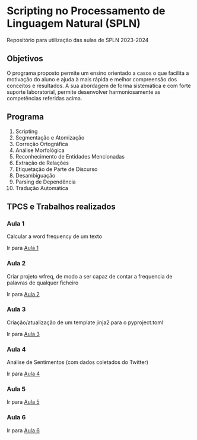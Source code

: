 # Scripting no Processamento de Linguagem Natural (SPLN)

Repositório para utilização das aulas de SPLN 2023-2024

## Objetivos

O programa proposto permite um ensino orientado a casos o que facilita a motivação do aluno e ajuda à mais rápida e melhor compreensão dos conceitos e resultados. A sua abordagem de forma sistemática e com forte suporte laboratorial, permite desenvolver harmoniosamente as competências referidas acima.

## Programa

1. Scripting
2. Segmentação e Atomização
3. Correção Ortográfica
4. Análise Morfológica
5. Reconhecimento de Entidades Mencionadas
6. Extração de Relações
7. Etiquetação de Parte de Discurso
8. Desambiguação
9. Parsing de Dependência
10. Tradução Automática

## TPCS e Trabalhos realizados

### Aula 1

Calcular a word frequency de um texto

Ir para [Aula 1](Aula1/TPC1/)

### Aula 2

Criar projeto wfreq, de modo a ser capaz de contar a frequencia de palavras de qualquer ficheiro

Ir para [Aula 2](Aula2/TPC2/)

### Aula 3

Criação/atualização de um template jinja2 para o pyproject.toml

Ir para [Aula 3](Aula3/TPC3/)

### Aula 4

Análise de Sentimentos (com dados coletados do Twitter)

Ir para [Aula 4](Aula4/TPC4/)

### Aula 5

Ir para [Aula 5](Aula5)

### Aula 6

Ir para [Aula 6](Aula6)
